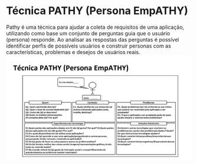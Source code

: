 # Técnica PATHY (Persona EmpATHY)
Pathy é uma técnica para ajudar a coleta de requisitos de uma aplicação, utilizando como base um conjunto de perguntas guia que o usuário (persona) responde. Ao analisar as respostas das perguntas é possível identificar perfis de possíveis usuários e construir personas com as características, problemas e desejos de usuários reais.
<img src="https://github.com/Ghostdoce/IHC2/blob/ec5b1f9adfb3baae069ac75c13005b98c135e6ad/docs/2.%20Design_Thinking/2.1%20Personas/img/emPATHY.png" width="680">
